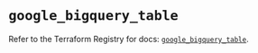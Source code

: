 # `google_bigquery_table`

Refer to the Terraform Registry for docs: [`google_bigquery_table`](https://registry.terraform.io/providers/hashicorp/google-beta/6.2.0/docs/resources/google_bigquery_table).
